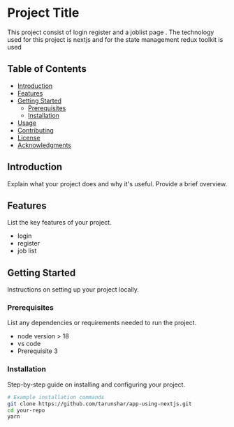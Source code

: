 # Project Title

This project consist of login register and a joblist page . The technology used for this project is nextjs and for the state management redux toolkit is used 

## Table of Contents

- [Introduction](#introduction)
- [Features](#features)
- [Getting Started](#getting-started)
  - [Prerequisites](#prerequisites)
  - [Installation](#installation)
- [Usage](#usage)
- [Contributing](#contributing)
- [License](#license)
- [Acknowledgments](#acknowledgments)

## Introduction

Explain what your project does and why it's useful. Provide a brief overview.

## Features

List the key features of your project.

- login
- register
- job list

## Getting Started

Instructions on setting up your project locally.

### Prerequisites

List any dependencies or requirements needed to run the project.

- node version > 18
- vs code
- Prerequisite 3

### Installation

Step-by-step guide on installing and configuring your project.

```bash
# Example installation commands
git clone https://github.com/tarunshar/app-using-nextjs.git
cd your-repo
yarn
